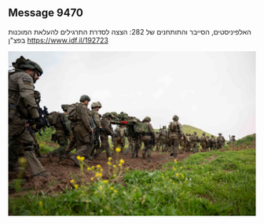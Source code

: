 ## Message 9470

האלפיניסטים, הסייבר והתותחנים של 282:
הצצה לסדרת התרגילים להעלאת המוכנות בפצ"ן
https://www.idf.il/192723

![Photo](./9470/9470_photo.jpg)
